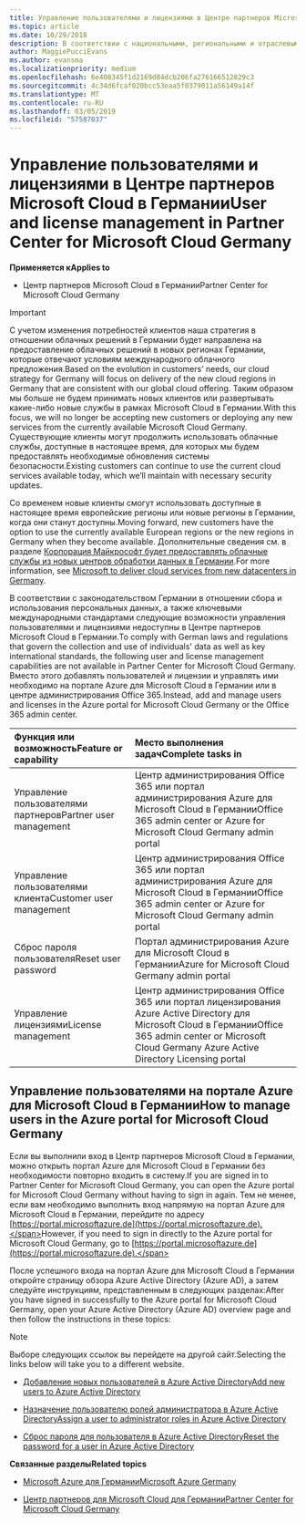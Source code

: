 ```yaml
---
title: Управление пользователями и лицензиями в Центре партнеров Microsoft Cloud в Германии | Центр партнеров Microsoft Cloud в Германии
ms.topic: article
ms.date: 10/29/2018
description: В соответствии с национальными, региональными и отраслевыми требованиями к сбору и использованию персональных данных возможности управления пользователями недоступны в Центре партнеров Microsoft Cloud в Германии. Вместо этого добавлять пользователей и управлять ими необходимо на портале Azure для Microsoft Cloud в Германии.
author: MaggiePucciEvans
ms.author: evansma
ms.localizationpriority: medium
ms.openlocfilehash: 6e408345f1d2169d84dcb206fa276166512829c3
ms.sourcegitcommit: 4c34d6fcaf020bcc53eaa5f0379011a56149a14f
ms.translationtype: MT
ms.contentlocale: ru-RU
ms.lasthandoff: 03/05/2019
ms.locfileid: "57587037"
---
```

# <a name="user-and-license-management-in-partner-center-for-microsoft-cloud-germany"></a><span data-ttu-id="6bf86-104">Управление пользователями и лицензиями в Центре партнеров Microsoft Cloud в Германии</span><span class="sxs-lookup"><span data-stu-id="6bf86-104">User and license management in Partner Center for Microsoft Cloud Germany</span></span>

<span data-ttu-id="6bf86-105">**Применяется к**</span><span class="sxs-lookup"><span data-stu-id="6bf86-105">**Applies to**</span></span>

-  <span data-ttu-id="6bf86-106">Центр партнеров Microsoft Cloud в Германии</span><span class="sxs-lookup"><span data-stu-id="6bf86-106">Partner Center for Microsoft Cloud Germany</span></span>

> [!IMPORTANT]
> <span data-ttu-id="6bf86-107">С учетом изменения потребностей клиентов наша стратегия в отношении облачных решений в Германии будет направлена на предоставление облачных решений в новых регионах Германии, которые отвечают условиям международного облачного предложения.</span><span class="sxs-lookup"><span data-stu-id="6bf86-107">Based on the evolution in customers’ needs, our cloud strategy for Germany will focus on delivery of the new cloud regions in Germany that are consistent with our global cloud offering.</span></span> <span data-ttu-id="6bf86-108">Таким образом мы больше не будем принимать новых клиентов или развертывать какие-либо новые службы в рамках Microsoft Cloud в Германии.</span><span class="sxs-lookup"><span data-stu-id="6bf86-108">With this focus, we will no longer be accepting new customers or deploying any new services from the currently available Microsoft Cloud Germany.</span></span> <span data-ttu-id="6bf86-109">Существующие клиенты могут продолжить использовать облачные службы, доступные в настоящее время, для которых мы будем предоставлять необходимые обновления системы безопасности.</span><span class="sxs-lookup"><span data-stu-id="6bf86-109">Existing customers can continue to use the current cloud services available today, which we’ll maintain with necessary security updates.</span></span>
>  
> <span data-ttu-id="6bf86-110">Со временем новые клиенты смогут использовать доступные в настоящее время европейские регионы или новые регионы в Германии, когда они станут доступны.</span><span class="sxs-lookup"><span data-stu-id="6bf86-110">Moving forward, new customers have the option to use the currently available European regions or the new regions in Germany when they become available.</span></span> <span data-ttu-id="6bf86-111">Дополнительные сведения см. в разделе [Корпорация Майкрософт будет предоставлять облачные службы из новых центров обработки данных в Германии](https://news.microsoft.com/europe/2018/08/31/microsoft-to-deliver-cloud-services-from-new-datacentres-in-germany-in-2019-to-meet-evolving-customer-needs/).</span><span class="sxs-lookup"><span data-stu-id="6bf86-111">For more information, see [Microsoft to deliver cloud services from new datacenters in Germany](https://news.microsoft.com/europe/2018/08/31/microsoft-to-deliver-cloud-services-from-new-datacentres-in-germany-in-2019-to-meet-evolving-customer-needs/).</span></span>

<span data-ttu-id="6bf86-112">В соответствии с законодательством Германии в отношении сбора и использования персональных данных, а также ключевыми международными стандартами следующие возможности управления пользователями и лицензиями недоступны в Центре партнеров Microsoft Cloud в Германии.</span><span class="sxs-lookup"><span data-stu-id="6bf86-112">To comply with German laws and regulations that govern the collection and use of individuals' data as well as key international standards, the following user and license management capabilities are not available in Partner Center for Microsoft Cloud Germany.</span></span> <span data-ttu-id="6bf86-113">Вместо этого добавлять пользователей и лицензии и управлять ими необходимо на портале Azure для Microsoft Cloud в Германии или в центре администрирования Office 365.</span><span class="sxs-lookup"><span data-stu-id="6bf86-113">Instead, add and manage users and licenses in the Azure portal for Microsoft Cloud Germany or the Office 365 admin center.</span></span>

<span data-ttu-id="6bf86-114">Функция или возможность</span><span class="sxs-lookup"><span data-stu-id="6bf86-114">Feature or capability</span></span> | <span data-ttu-id="6bf86-115">Место выполнения задач</span><span class="sxs-lookup"><span data-stu-id="6bf86-115">Complete tasks in</span></span>
:--- | :---
<span data-ttu-id="6bf86-116">Управление пользователями партнеров</span><span class="sxs-lookup"><span data-stu-id="6bf86-116">Partner user management</span></span> | <span data-ttu-id="6bf86-117">Центр администрирования Office 365 или портал администрирования Azure для Microsoft Cloud в Германии</span><span class="sxs-lookup"><span data-stu-id="6bf86-117">Office 365 admin center or Azure for Microsoft Cloud Germany admin portal</span></span>
<span data-ttu-id="6bf86-118">Управление пользователями клиента</span><span class="sxs-lookup"><span data-stu-id="6bf86-118">Customer user management</span></span> | <span data-ttu-id="6bf86-119">Центр администрирования Office 365 или портал администрирования Azure для Microsoft Cloud в Германии</span><span class="sxs-lookup"><span data-stu-id="6bf86-119">Office 365 admin center or Azure for Microsoft Cloud Germany admin portal</span></span>
<span data-ttu-id="6bf86-120">Сброс пароля пользователя</span><span class="sxs-lookup"><span data-stu-id="6bf86-120">Reset user password</span></span> | <span data-ttu-id="6bf86-121">Портал администрирования Azure для Microsoft Cloud в Германии</span><span class="sxs-lookup"><span data-stu-id="6bf86-121">Azure for Microsoft Cloud Germany admin portal</span></span>
<span data-ttu-id="6bf86-122">Управление лицензиями</span><span class="sxs-lookup"><span data-stu-id="6bf86-122">License management</span></span> | <span data-ttu-id="6bf86-123">Центр администрирования Office 365 или портал лицензирования Azure Active Directory для Microsoft Cloud в Германии</span><span class="sxs-lookup"><span data-stu-id="6bf86-123">Office 365 admin center or Microsoft Cloud Germany Azure Active Directory Licensing portal</span></span>

## <a name="how-to-manage-users-in-the-azure-portal-for-microsoft-cloud-germany"></a><span data-ttu-id="6bf86-124">Управление пользователями на портале Azure для Microsoft Cloud в Германии</span><span class="sxs-lookup"><span data-stu-id="6bf86-124">How to manage users in the Azure portal for Microsoft Cloud Germany</span></span> 

<span data-ttu-id="6bf86-125">Если вы выполнили вход в Центр партнеров Microsoft Cloud в Германии, можно открыть портал Azure для Microsoft Cloud в Германии без необходимости повторно входить в систему.</span><span class="sxs-lookup"><span data-stu-id="6bf86-125">If you are signed in to Partner Center for Microsoft Cloud Germany, you can open the Azure portal for Microsoft Cloud Germany without having to sign in again.</span></span> <span data-ttu-id="6bf86-126">Тем не менее, если вам необходимо выполнить вход напрямую на портал Azure для Microsoft Cloud в Германии, перейдите по адресу [https://portal.microsoftazure.de](https://portal.microsoftazure.de).</span><span class="sxs-lookup"><span data-stu-id="6bf86-126">However, if you need to sign in directly to the Azure portal for Microsoft Cloud Germany, go to [https://portal.microsoftazure.de](https://portal.microsoftazure.de).</span></span> 

<span data-ttu-id="6bf86-127">После успешного входа на портал Azure для Microsoft Cloud в Германии откройте страницу обзора Azure Active Directory (Azure AD), а затем следуйте инструкциям, представленным в следующих разделах:</span><span class="sxs-lookup"><span data-stu-id="6bf86-127">After you have signed in successfully to the Azure portal for Microsoft Cloud Germany, open your Azure Active Directory (Azure AD) overview page and then follow the instructions in these topics:</span></span>

> [!NOTE]  
> <span data-ttu-id="6bf86-128">Выборе следующих ссылок вы перейдете на другой сайт.</span><span class="sxs-lookup"><span data-stu-id="6bf86-128">Selecting the links below will take you to a different website.</span></span> 

-  [<span data-ttu-id="6bf86-129">Добавление новых пользователей в Azure Active Directory</span><span class="sxs-lookup"><span data-stu-id="6bf86-129">Add new users to Azure Active Directory</span></span>](https://docs.microsoft.com/azure/active-directory/active-directory-users-create-azure-portal)

-  [<span data-ttu-id="6bf86-130">Назначение пользователю ролей администратора в Azure Active Directory</span><span class="sxs-lookup"><span data-stu-id="6bf86-130">Assign a user to administrator roles in Azure Active Directory</span></span>](https://docs.microsoft.com/azure/active-directory/active-directory-users-assign-role-azure-portal)

-  [<span data-ttu-id="6bf86-131">Сброс пароля для пользователя в Azure Active Directory</span><span class="sxs-lookup"><span data-stu-id="6bf86-131">Reset the password for a user in Azure Active Directory</span></span>](https://docs.microsoft.com/azure/active-directory/active-directory-users-reset-password-azure-portal)

<span data-ttu-id="6bf86-132">**Связанные разделы**</span><span class="sxs-lookup"><span data-stu-id="6bf86-132">**Related topics**</span></span>

-  [<span data-ttu-id="6bf86-133">Microsoft Azure для Германии</span><span class="sxs-lookup"><span data-stu-id="6bf86-133">Microsoft Azure Germany</span></span>](https://azure.microsoft.com/en-us/global-infrastructure/germany/)

-  [<span data-ttu-id="6bf86-134">Центр партнеров для Microsoft Cloud для Германии</span><span class="sxs-lookup"><span data-stu-id="6bf86-134">Partner Center for Microsoft Cloud Germany</span></span>](partner-center-for-microsoft-cloud-germany.md)


